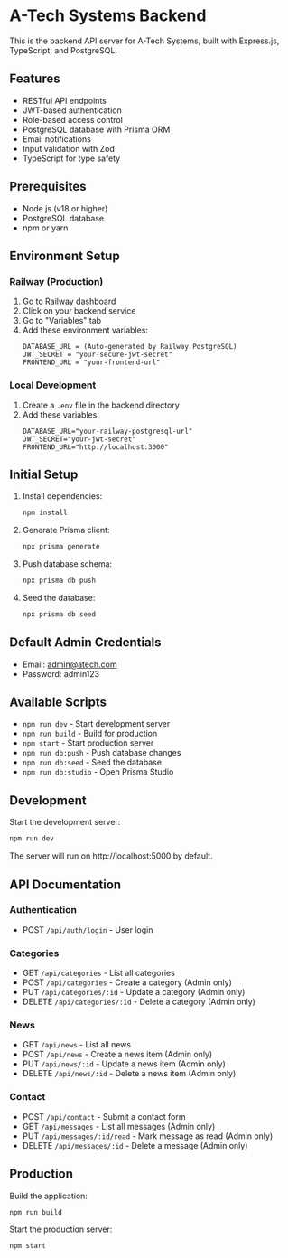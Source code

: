 # A-Tech Systems Backend

This is the backend API server for A-Tech Systems, built with Express.js, TypeScript, and PostgreSQL.

## Features

- RESTful API endpoints
- JWT-based authentication
- Role-based access control
- PostgreSQL database with Prisma ORM
- Email notifications
- Input validation with Zod
- TypeScript for type safety

## Prerequisites

- Node.js (v18 or higher)
- PostgreSQL database
- npm or yarn

## Environment Setup

### Railway (Production)
1. Go to Railway dashboard
2. Click on your backend service
3. Go to "Variables" tab
4. Add these environment variables:
   ```
   DATABASE_URL = (Auto-generated by Railway PostgreSQL)
   JWT_SECRET = "your-secure-jwt-secret"
   FRONTEND_URL = "your-frontend-url"
   ```

### Local Development
1. Create a `.env` file in the backend directory
2. Add these variables:
   ```
   DATABASE_URL="your-railway-postgresql-url"
   JWT_SECRET="your-jwt-secret"
   FRONTEND_URL="http://localhost:3000"
   ```

## Initial Setup
1. Install dependencies:
   ```bash
   npm install
   ```

2. Generate Prisma client:
   ```bash
   npx prisma generate
   ```

3. Push database schema:
   ```bash
   npx prisma db push
   ```

4. Seed the database:
   ```bash
   npx prisma db seed
   ```

## Default Admin Credentials
- Email: admin@atech.com
- Password: admin123

## Available Scripts
- `npm run dev` - Start development server
- `npm run build` - Build for production
- `npm start` - Start production server
- `npm run db:push` - Push database changes
- `npm run db:seed` - Seed the database
- `npm run db:studio` - Open Prisma Studio

## Development

Start the development server:
```bash
npm run dev
```

The server will run on http://localhost:5000 by default.

## API Documentation

### Authentication
- POST `/api/auth/login` - User login

### Categories
- GET `/api/categories` - List all categories
- POST `/api/categories` - Create a category (Admin only)
- PUT `/api/categories/:id` - Update a category (Admin only)
- DELETE `/api/categories/:id` - Delete a category (Admin only)

### News
- GET `/api/news` - List all news
- POST `/api/news` - Create a news item (Admin only)
- PUT `/api/news/:id` - Update a news item (Admin only)
- DELETE `/api/news/:id` - Delete a news item (Admin only)

### Contact
- POST `/api/contact` - Submit a contact form
- GET `/api/messages` - List all messages (Admin only)
- PUT `/api/messages/:id/read` - Mark message as read (Admin only)
- DELETE `/api/messages/:id` - Delete a message (Admin only)

## Production

Build the application:
```bash
npm run build
```

Start the production server:
```bash
npm start
``` 